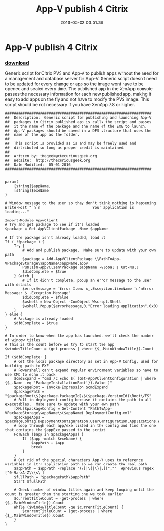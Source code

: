 ﻿---
pid:            6332
poster:         thecuriousgeek
title:          App-V publish 4 Citrix
date:           2016-05-02 03:51:30
format:         posh
parent:         0
parent:         0

---

# App-V publish 4 Citrix

### [download](6332.ps1)

Generic script for Citrix PVS and App-V to publish apps without the need for a management and database server for App-V.  Generic script doesn't need to be updated for every change or app so the image wont have to be opened and sealed every time.  The published app in the XenApp console passes the necessary information for each new published app, making it easy to add apps on the fly and not have to modify the PVS image.  This script should be not necessary if you have XenApp 7.8 or higher.

```posh
###################################################################
##  Description:  Generic script for publishing and launching App-V
##  packages in Citrix published app is calls the script and passes
##  it the name of the package and the name of the EXE to launch.  
##  App-V packages should be saved in a DFS structure that uses the
##  name of the app as the folder.
##
##  This script is provided as is and may be freely used and 
##  distributed so long as proper credit is maintained.
##
##  Written by: thegeek@thecuriousgeek.org
##  Website:  http://thecuriousgeek.org
##  Date Modified:  05-01-2016
###################################################################


param(
	[string]$appName,
	[string]$exeName
)

# Window message to the user so they don't think nothing is happening
Write-Host "`n`n                        Your application is loading..."

Import-Module AppvClient
# Try and get package to see if it's loaded
$package = Get-AppVClientPackage -Name $appName

# If the package isn't already loaded, load it
If ( !$package ) {
	Try {
		# Add and publish package.  Make sure to update with your own path
		$package = Add-AppVClientPackage \\PathToApp-VPackageStorage\$appName\$appName.appv
		Publish-AppVClientPackage $appName -Global | Out-Null
		$didComplete = $true
	} Catch {
		# If it didn't complete, popup an error message to the user with details
		$errorMessage = "Error Item: $_.Exception.ItemName `n`nError Message: $_.Exception.Message"
		$didComplete = $false
		$wshell = New-Object -ComObject Wscript.Shell
		$wshell.Popup($errorMessage,0,"Error loading application",0x0)
	}
} else {
	# Package is already loaded
	$didComplete = $true
}

# In order to know when the app has launched, we'll check the number of window titles
# This is the count before we try to start the app
$windowTitleCount = (get-process | where {$_.MainWindowTitle}).Count

If ($didComplete) { 
	# Get the local package directory as set in App-V Config, used for building path to EXE
	# Powershell can't expand regular environment variables so have to use CMD to echo it back
	$cmdExpand = "cmd /c echo $( (Get-AppVClientConfiguration | where {$_.Name -eq 'PackageInstallationRoot'}).Value )"
	$packageRoot = Invoke-Expression $cmdExpand
	$packagePath = "$packageRoot\$($package.PackageId)\$($package.VersionId)\Root\VFS"
	# Pull in deployment config because it contains the path to all executables.  Make sure to update with your own path
	[XML]$packageConfig = Get-Content "PathToApp-VPackageStorage\$appName\$($appName)_DeploymentConfig.xml"
	$packageApps = $packageConfig.DeploymentConfiguration.UserConfiguration.Applications.Application.Id
	# Loop through each app/exe listed in the config and find the one that contains the $appExe passed to the script
	ForEach ($app in $packageApps) {
		If ($app -match $exeName) {
			$appPath = $app
			break
		}
	}
	# Get rid of the special characters App-V uses to reference variables in it's application path so we can create the real path
	$appPath = $appPath -replace "(\[|\{|\}|\])",""  #previous regex  [^0-9a-zA-Z\\\s\.]
	$fullPath = "$packagePath\$appPath"
	Start $fullPath
	
	# Check number of window titles again and keep looping until the count is greater than the starting one we took earlier
	$currentTitleCount = (get-process | where {$_.MainWindowTitle}).Count
	While ($windowTitleCount -ge $currentTitleCount) {
		$currentTitleCount = (get-process | where {$_.MainWindowTitle}).Count
	}
}
```

